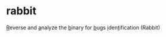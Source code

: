 # rabbit
<u>R</u>everse and <u>a</u>nalyze the <u>b</u>inary for <u>b</u>ugs <u>i</u>den<u>t</u>ification (Rabbit)
